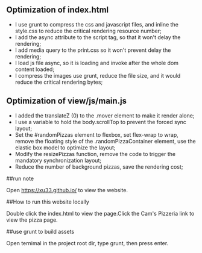 ## Optimization of index.html

- I use grunt to compress the css and javascript files, and inline the style.css to reduce the critical rendering resource number;
- I add the async attribute to the script tag, so that it won't delay the rendering; 
- I add media query to the print.css so it won't prevent delay the rendering;
- I load js file async, so it is loading and invoke after the whole dom content loaded;
- I compress the images use grunt, reduce the file size, and it would reduce the critical rendering bytes;

## Optimization of view/js/main.js

- I added the translateZ (0) to the .mover element to make it render alone;
- I use a variable to hold the body.scrollTop to prevent the forced sync layout;
- Set the #randomPizzas element to flexbox, set flex-wrap to wrap, remove the floating style of the .randomPizzaContainer element, use the elastic box model to optimize the layout;
- Modify the resizePizzas function, remove the code to trigger the mandatory synchronization layout;
- Reduce the number of background pizzas, save the rendering cost;

##run note

Open https://xu33.github.io/ to view the website.

##How to run this website locally

Double click the index.html to view the page.Click the Cam's Pizzeria link to view the pizza page.

##use grunt to build assets

Open ternimal in the project root dir, type grunt, then press enter.